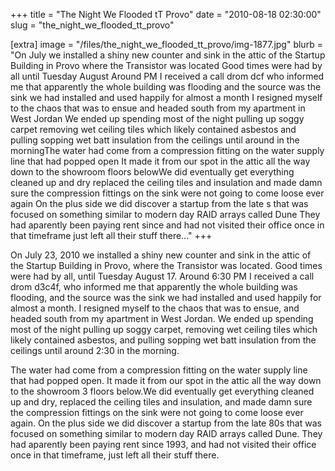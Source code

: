 +++
title = "The Night We Flooded tT Provo"
date = "2010-08-18 02:30:00"
slug = "the_night_we_flooded_tt_provo"

[extra]
image = "/files/the_night_we_flooded_tt_provo/img-1877.jpg"
blurb = "On July   we installed a shiny new counter and sink in the attic of the Startup Building in Provo where the Transistor was located Good times were had by all until Tuesday August  Around  PM I received a call drom dcf who informed me that apparently the whole building was flooding and the source was the sink we had installed and used happily for almost a month I resigned myself to the chaos that was to ensue and headed south from my apartment in West Jordan We ended up spending most of the night pulling up soggy carpet removing wet ceiling tiles which likely contained asbestos and pulling sopping wet batt insulation from the ceilings until around  in the morningThe water had come from a compression fitting on the water supply line that had popped open It made it from our spot in the attic all the way down to the showroom  floors belowWe did eventually get everything cleaned up and dry replaced the ceiling tiles and insulation and made damn sure the compression fittings on the sink were not going to come loose ever again On the plus side we did discover a startup from the late s that was focused on something similar to modern day RAID arrays called Dune They had aparently been paying rent since  and had not visited their office once in that timeframe just left all their stuff there..."
+++

On July 23, 2010 we installed a shiny new counter and sink in the attic of the Startup Building in Provo, where the Transistor was located. Good times were had by all, until Tuesday August 17. Around 6:30 PM I received a call drom d3c4f, who informed me that apparently the whole building was flooding, and the source was the sink we had installed and used happily for almost a month. I resigned myself to the chaos that was to ensue, and headed south from my apartment in West Jordan. We ended up spending most of the night pulling up soggy carpet, removing wet ceiling tiles which likely contained asbestos, and pulling sopping wet batt insulation from the ceilings until around 2:30 in the morning.


The water had come from a compression fitting on the water supply line that had popped open. It made it from our spot in the attic all the way down to the showroom 3 floors below.We did eventually get everything cleaned up and dry, replaced the ceiling tiles and insulation, and made damn sure the compression fittings on the sink were not going to come loose ever again. On the plus side we did discover a startup from the late 80s that was focused on something similar to modern day RAID arrays called Dune. They had aparently been paying rent since 1993, and had not visited their office once in that timeframe, just left all their stuff there.

<div class="post-images">
<div class="post-image-holder">
<a class="image_link" target="_blank" href="/files/the_night_we_flooded_tt_provo/1527607667_img-1597.jpg">
<img class="post-image" src="/files/the_night_we_flooded_tt_provo/1527607667_img-1597.jpg" title="" alt=""></a>
</div>
<div class="post-image-holder">
<a class="image_link" target="_blank" href="/files/the_night_we_flooded_tt_provo/1527607664_img-1598.jpg">
<img class="post-image" src="/files/the_night_we_flooded_tt_provo/1527607664_img-1598.jpg" title="" alt=""></a>
</div>
<div class="post-image-holder">
<a class="image_link" target="_blank" href="/files/the_night_we_flooded_tt_provo/img-1830.jpg">
<img class="post-image" src="/files/the_night_we_flooded_tt_provo/img-1830.jpg" title="" alt=""></a>
</div>
<div class="post-image-holder">
<a class="image_link" target="_blank" href="/files/the_night_we_flooded_tt_provo/img-1827.jpg">
<img class="post-image" src="/files/the_night_we_flooded_tt_provo/img-1827.jpg" title="" alt=""></a>
</div>
<div class="post-image-holder">
<a class="image_link" target="_blank" href="/files/the_night_we_flooded_tt_provo/img-1826.jpg">
<img class="post-image" src="/files/the_night_we_flooded_tt_provo/img-1826.jpg" title="" alt=""></a>
</div>
<div class="post-image-holder">
<a class="image_link" target="_blank" href="/files/the_night_we_flooded_tt_provo/img-1831.jpg">
<img class="post-image" src="/files/the_night_we_flooded_tt_provo/img-1831.jpg" title="" alt=""></a>
</div>
<div class="post-image-holder">
<a class="image_link" target="_blank" href="/files/the_night_we_flooded_tt_provo/img-1832.jpg">
<img class="post-image" src="/files/the_night_we_flooded_tt_provo/img-1832.jpg" title="" alt=""></a>
</div>
<div class="post-image-holder">
<a class="image_link" target="_blank" href="/files/the_night_we_flooded_tt_provo/img-1833.jpg">
<img class="post-image" src="/files/the_night_we_flooded_tt_provo/img-1833.jpg" title="" alt=""></a>
</div>
<div class="post-image-holder">
<a class="image_link" target="_blank" href="/files/the_night_we_flooded_tt_provo/img-1828.jpg">
<img class="post-image" src="/files/the_night_we_flooded_tt_provo/img-1828.jpg" title="" alt=""></a>
</div>
<div class="post-image-holder">
<a class="image_link" target="_blank" href="/files/the_night_we_flooded_tt_provo/img-1836.jpg">
<img class="post-image" src="/files/the_night_we_flooded_tt_provo/img-1836.jpg" title="" alt=""></a>
</div>
<div class="post-image-holder">
<a class="image_link" target="_blank" href="/files/the_night_we_flooded_tt_provo/img-1834.jpg">
<img class="post-image" src="/files/the_night_we_flooded_tt_provo/img-1834.jpg" title="" alt=""></a>
</div>
<div class="post-image-holder">
<a class="image_link" target="_blank" href="/files/the_night_we_flooded_tt_provo/img-1837.jpg">
<img class="post-image" src="/files/the_night_we_flooded_tt_provo/img-1837.jpg" title="" alt=""></a>
</div>
<div class="post-image-holder">
<a class="image_link" target="_blank" href="/files/the_night_we_flooded_tt_provo/img-1835.jpg">
<img class="post-image" src="/files/the_night_we_flooded_tt_provo/img-1835.jpg" title="" alt=""></a>
</div>
<div class="post-image-holder">
<a class="image_link" target="_blank" href="/files/the_night_we_flooded_tt_provo/img-1838.jpg">
<img class="post-image" src="/files/the_night_we_flooded_tt_provo/img-1838.jpg" title="" alt=""></a>
</div>
<div class="post-image-holder">
<a class="image_link" target="_blank" href="/files/the_night_we_flooded_tt_provo/img-1839.jpg">
<img class="post-image" src="/files/the_night_we_flooded_tt_provo/img-1839.jpg" title="" alt=""></a>
</div>
<div class="post-image-holder">
<a class="image_link" target="_blank" href="/files/the_night_we_flooded_tt_provo/img-1843.jpg">
<img class="post-image" src="/files/the_night_we_flooded_tt_provo/img-1843.jpg" title="" alt=""></a>
</div>
<div class="post-image-holder">
<a class="image_link" target="_blank" href="/files/the_night_we_flooded_tt_provo/img-1844.jpg">
<img class="post-image" src="/files/the_night_we_flooded_tt_provo/img-1844.jpg" title="" alt=""></a>
</div>
<div class="post-image-holder">
<a class="image_link" target="_blank" href="/files/the_night_we_flooded_tt_provo/img-1846.jpg">
<img class="post-image" src="/files/the_night_we_flooded_tt_provo/img-1846.jpg" title="" alt=""></a>
</div>
<div class="post-image-holder">
<a class="image_link" target="_blank" href="/files/the_night_we_flooded_tt_provo/img-1845.jpg">
<img class="post-image" src="/files/the_night_we_flooded_tt_provo/img-1845.jpg" title="" alt=""></a>
</div>
<div class="post-image-holder">
<a class="image_link" target="_blank" href="/files/the_night_we_flooded_tt_provo/img-1849.jpg">
<img class="post-image" src="/files/the_night_we_flooded_tt_provo/img-1849.jpg" title="" alt=""></a>
</div>
<div class="post-image-holder">
<a class="image_link" target="_blank" href="/files/the_night_we_flooded_tt_provo/img-1848.jpg">
<img class="post-image" src="/files/the_night_we_flooded_tt_provo/img-1848.jpg" title="" alt=""></a>
</div>
<div class="post-image-holder">
<a class="image_link" target="_blank" href="/files/the_night_we_flooded_tt_provo/img-1847.jpg">
<img class="post-image" src="/files/the_night_we_flooded_tt_provo/img-1847.jpg" title="" alt=""></a>
</div>
<div class="post-image-holder">
<a class="image_link" target="_blank" href="/files/the_night_we_flooded_tt_provo/img-1851.jpg">
<img class="post-image" src="/files/the_night_we_flooded_tt_provo/img-1851.jpg" title="" alt=""></a>
</div>
<div class="post-image-holder">
<a class="image_link" target="_blank" href="/files/the_night_we_flooded_tt_provo/img-1850.jpg">
<img class="post-image" src="/files/the_night_we_flooded_tt_provo/img-1850.jpg" title="" alt=""></a>
</div>
<div class="post-image-holder">
<a class="image_link" target="_blank" href="/files/the_night_we_flooded_tt_provo/img-1852.jpg">
<img class="post-image" src="/files/the_night_we_flooded_tt_provo/img-1852.jpg" title="" alt=""></a>
</div>
<div class="post-image-holder">
<a class="image_link" target="_blank" href="/files/the_night_we_flooded_tt_provo/img-1855.jpg">
<img class="post-image" src="/files/the_night_we_flooded_tt_provo/img-1855.jpg" title="" alt=""></a>
</div>
<div class="post-image-holder">
<a class="image_link" target="_blank" href="/files/the_night_we_flooded_tt_provo/img-1853.jpg">
<img class="post-image" src="/files/the_night_we_flooded_tt_provo/img-1853.jpg" title="" alt=""></a>
</div>
<div class="post-image-holder">
<a class="image_link" target="_blank" href="/files/the_night_we_flooded_tt_provo/img-1854.jpg">
<img class="post-image" src="/files/the_night_we_flooded_tt_provo/img-1854.jpg" title="" alt=""></a>
</div>
<div class="post-image-holder">
<a class="image_link" target="_blank" href="/files/the_night_we_flooded_tt_provo/img-1857.jpg">
<img class="post-image" src="/files/the_night_we_flooded_tt_provo/img-1857.jpg" title="" alt=""></a>
</div>
<div class="post-image-holder">
<a class="image_link" target="_blank" href="/files/the_night_we_flooded_tt_provo/img-1858.jpg">
<img class="post-image" src="/files/the_night_we_flooded_tt_provo/img-1858.jpg" title="" alt=""></a>
</div>
<div class="post-image-holder">
<a class="image_link" target="_blank" href="/files/the_night_we_flooded_tt_provo/img-1859.jpg">
<img class="post-image" src="/files/the_night_we_flooded_tt_provo/img-1859.jpg" title="" alt=""></a>
</div>
<div class="post-image-holder">
<a class="image_link" target="_blank" href="/files/the_night_we_flooded_tt_provo/img-1856.jpg">
<img class="post-image" src="/files/the_night_we_flooded_tt_provo/img-1856.jpg" title="" alt=""></a>
</div>
<div class="post-image-holder">
<a class="image_link" target="_blank" href="/files/the_night_we_flooded_tt_provo/img-1860.jpg">
<img class="post-image" src="/files/the_night_we_flooded_tt_provo/img-1860.jpg" title="" alt=""></a>
</div>
<div class="post-image-holder">
<a class="image_link" target="_blank" href="/files/the_night_we_flooded_tt_provo/img-1863.jpg">
<img class="post-image" src="/files/the_night_we_flooded_tt_provo/img-1863.jpg" title="" alt=""></a>
</div>
<div class="post-image-holder">
<a class="image_link" target="_blank" href="/files/the_night_we_flooded_tt_provo/img-1861.jpg">
<img class="post-image" src="/files/the_night_we_flooded_tt_provo/img-1861.jpg" title="" alt=""></a>
</div>
<div class="post-image-holder">
<a class="image_link" target="_blank" href="/files/the_night_we_flooded_tt_provo/img-1864.jpg">
<img class="post-image" src="/files/the_night_we_flooded_tt_provo/img-1864.jpg" title="" alt=""></a>
</div>
<div class="post-image-holder">
<a class="image_link" target="_blank" href="/files/the_night_we_flooded_tt_provo/img-1865.jpg">
<img class="post-image" src="/files/the_night_we_flooded_tt_provo/img-1865.jpg" title="" alt=""></a>
</div>
<div class="post-image-holder">
<a class="image_link" target="_blank" href="/files/the_night_we_flooded_tt_provo/img-1862.jpg">
<img class="post-image" src="/files/the_night_we_flooded_tt_provo/img-1862.jpg" title="" alt=""></a>
</div>
<div class="post-image-holder">
<a class="image_link" target="_blank" href="/files/the_night_we_flooded_tt_provo/img-1866.jpg">
<img class="post-image" src="/files/the_night_we_flooded_tt_provo/img-1866.jpg" title="" alt=""></a>
</div>
<div class="post-image-holder">
<a class="image_link" target="_blank" href="/files/the_night_we_flooded_tt_provo/img-1867.jpg">
<img class="post-image" src="/files/the_night_we_flooded_tt_provo/img-1867.jpg" title="" alt=""></a>
</div>
<div class="post-image-holder">
<a class="image_link" target="_blank" href="/files/the_night_we_flooded_tt_provo/img-1869.jpg">
<img class="post-image" src="/files/the_night_we_flooded_tt_provo/img-1869.jpg" title="" alt=""></a>
</div>
<div class="post-image-holder">
<a class="image_link" target="_blank" href="/files/the_night_we_flooded_tt_provo/img-1871.jpg">
<img class="post-image" src="/files/the_night_we_flooded_tt_provo/img-1871.jpg" title="" alt=""></a>
</div>
<div class="post-image-holder">
<a class="image_link" target="_blank" href="/files/the_night_we_flooded_tt_provo/img-1870.jpg">
<img class="post-image" src="/files/the_night_we_flooded_tt_provo/img-1870.jpg" title="" alt=""></a>
</div>
<div class="post-image-holder">
<a class="image_link" target="_blank" href="/files/the_night_we_flooded_tt_provo/img-1872.jpg">
<img class="post-image" src="/files/the_night_we_flooded_tt_provo/img-1872.jpg" title="" alt=""></a>
</div>
<div class="post-image-holder">
<a class="image_link" target="_blank" href="/files/the_night_we_flooded_tt_provo/img-1868.jpg">
<img class="post-image" src="/files/the_night_we_flooded_tt_provo/img-1868.jpg" title="" alt=""></a>
</div>
<div class="post-image-holder">
<a class="image_link" target="_blank" href="/files/the_night_we_flooded_tt_provo/img-1873.jpg">
<img class="post-image" src="/files/the_night_we_flooded_tt_provo/img-1873.jpg" title="" alt=""></a>
</div>
<div class="post-image-holder">
<a class="image_link" target="_blank" href="/files/the_night_we_flooded_tt_provo/img-1876.jpg">
<img class="post-image" src="/files/the_night_we_flooded_tt_provo/img-1876.jpg" title="" alt=""></a>
</div>
<div class="post-image-holder">
<a class="image_link" target="_blank" href="/files/the_night_we_flooded_tt_provo/img-1874.jpg">
<img class="post-image" src="/files/the_night_we_flooded_tt_provo/img-1874.jpg" title="" alt=""></a>
</div>
<div class="post-image-holder">
<a class="image_link" target="_blank" href="/files/the_night_we_flooded_tt_provo/img-1875.jpg">
<img class="post-image" src="/files/the_night_we_flooded_tt_provo/img-1875.jpg" title="" alt=""></a>
</div>
</div>
